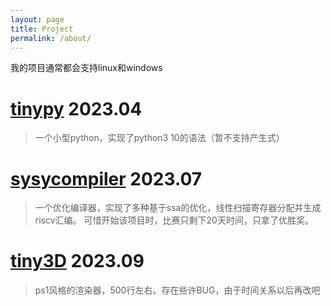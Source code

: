 ```yaml
---
layout: page
title: Project
permalink: /about/
---
```

我的项目通常都会支持linux和windows

# [tinypy](https://jekyllrb.com/)   2023.04
> 一个小型python，实现了python3 10的语法（暂不支持产生式）

# [sysycompiler](https://gitlab.eduxiji.net/202314039201490/sysycompiler)   2023.07
> 一个优化编译器，实现了多种基于ssa的优化，线性扫描寄存器分配并生成riscv汇编。
> 可惜开始该项目时，比赛只剩下20天时间，只拿了优胜奖。

# [tiny3D](https://gitlab.eduxiji.net/202314039201490/tiny3d)   2023.09
> ps1风格的渲染器，500行左右。存在些许BUG，由于时间关系以后再改吧
